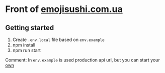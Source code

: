# Front of [emojisushi.com.ua](https://emojisushi.com.ua)

## Getting started
1. Create ```.env.local``` file based on ```env.example```
2. npm install
3. npm run start

Comment: In ```env.example``` is used production api url, but you can start your [own](https://github.com/adjustmentlayer/emojisushi-backend)
